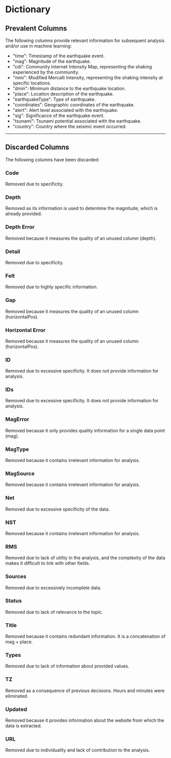 # Dictionary

## Prevalent Columns

The following columns provide relevant information for subsequent analysis and/or use in machine learning:

- "time": Timestamp of the earthquake event.
- "mag": Magnitude of the earthquake.
- "cdi": Community Internet Intensity Map, representing the shaking experienced by the community.
- "mmi": Modified Mercalli Intensity, representing the shaking intensity at specific locations.
- "dmin": Minimum distance to the earthquake location.
- "place": Location description of the earthquake.
- "earthquakeType": Type of earthquake.
- "coordinates": Geographic coordinates of the earthquake.
- "alert": Alert level associated with the earthquake.
- "sig": Significance of the earthquake event.
- "tsunami": Tsunami potential associated with the earthquake.
- "country": Country where the seismic event occurred.

---
## Discarded Columns

The following columns have been discarded:

### Code

Removed due to specificity.

### Depth

Removed as its information is used to determine the magnitude, which is already provided.

### Depth Error

Removed because it measures the quality of an unused column (depth).

### Detail

Removed due to specificity.

### Felt

Removed due to highly specific information.

### Gap

Removed because it measures the quality of an unused column (horizontalPos).

### Horizontal Error

Removed because it measures the quality of an unused column (horizontalPos).

### ID

Removed due to excessive specificity. It does not provide information for analysis.

### IDs

Removed due to excessive specificity. It does not provide information for analysis.

### MagError

Removed because it only provides quality information for a single data point (mag).

### MagType

Removed because it contains irrelevant information for analysis.

### MagSource

Removed because it contains irrelevant information for analysis.

### Net

Removed due to excessive specificity of the data.

### NST

Removed because it contains irrelevant information for analysis.

### RMS

Removed due to lack of utility in the analysis, and the complexity of the data makes it difficult to link with other fields.

### Sources

Removed due to excessively incomplete data.

### Status

Removed due to lack of relevance to the topic.

### Title

Removed because it contains redundant information. It is a concatenation of mag + place.

### Types

Removed due to lack of information about provided values.

### TZ

Removed as a consequence of previous decisions. Hours and minutes were eliminated.

### Updated

Removed because it provides information about the website from which the data is extracted.

### URL

Removed due to individuality and lack of contribution to the analysis.
